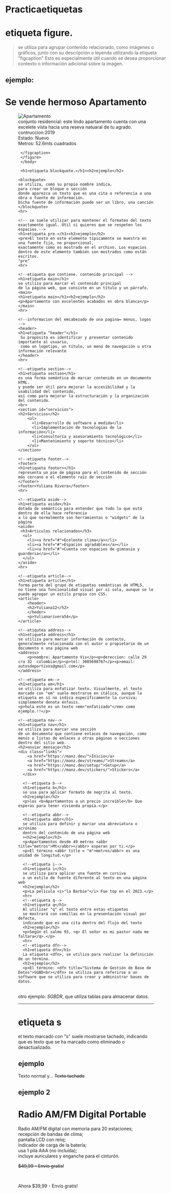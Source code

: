 # Practicaetiquetas
<html>
    <h1> etiqueta figure.</h1>
     <blockquote>
        se utiliza para agrupar contenido relacionado, como imágenes o gráficos, junto con su descripción o leyenda utilizando la etiqueta "figcaption" Esto es especialmente útil cuando se desea proporcionar contexto o información adicional sobre la imagen.
     </blockquote><h2>ejemplo:</h2>
 <body>
     <h1>Se vende hermoso Apartamento</h1>
     <figure>
     <img src="imaguen/imaguen para html.jpg" alt="Apartamento">
     <figcaption>conjunto residencial: este lindo apartamento cuenta con una excelete vista hacia una reseva natuaral de tu agrado.
        <br>
        contruccion:2019
        <br>
        Estado: Nuevo
        <br>
        Metros: 52.6mts cuadrados

     </figcaption>
     </figure>
     </body>

     <h1>etiqueta blockquote.</h1><h2>ejemplo</h2>

    <blockquote>
    se utiliza, como su propio nombre indica, 
    para crear un bloque o sección 
    donde aparezca un texto que es una cita o referencia a una obra o fuente de información. 
    Dicha fuente de información puede ser un libro, una canción
    </blockquote>
    <hr>

    <!-- se suele utilizar para mantener el formateo del texto exactamente igual. Útil si quieres que se respeten los espacios.-->
    <h1>etiqueta pre.</h1><h2>ejemplo</h2>
    <pre>El texto en este elemento típicamente se muestra en una fuente fija, no proporcional, 
    exactamente como es mostrado en el archivo. Los espacios dentro de este elemento también son mostrados como están escritos.
    "pre"
    <hr>

    <!--etiqueta que contiene. contenido principal -->
    <h1>etiqueta main</h1>
    se utiliza para marcar el contenido principal
    de la página web, que consiste en un título y un párrafo.
    <main>
    <h1>etiqueta main</h1><h2>ejemplo</h2>
    <p>Apartamento con excelentes acabados en obra blanca</p>
    </main>
    <hr>

    <!--informacion del emcabezado de una pagina= menus, logos -->
    <header>
    <h1>etiqueta "header"</h1>
     Su propósito es identificar y presentar contenido importante al usuario,
     como un logotipo, un título, un menú de navegación u otra información relevante
    </header>
    <hr>

    <!--etiqueta section-->
    <h1>etiqueta section</h1>
    es una forma semántica de marcar contenido en un documento HTML.
    y puede ser útil para mejorar la accesibilidad y la usabilidad del contenido,
    así como para mejorar la estructuración y la organización del contenido.
    <br>
    <section id="servicios">
    <h2>Servicios</h2>
        <ul>
          <li>Desarrollo de software a medida</li>
          <li>Implementación de tecnologías de la información</li>
          <li>Consultoría y asesoramiento tecnológico</li>
          <li>Mantenimiento y soporte técnico</li>
        </ul>
    </section>

    <!--etiqueta footer-->
    <footer>
    <h1>etiqueta footer></h1>
    representa un pie de página para el contenido de sección más cercano o el elemento raíz de sección
    </footer>
    <footer>Yuliana Rivera</footer>
    <hr>

    <!--etiqueta aside-->
    <h1>etiqueta aside</h1>
    dotada de semántica para entender que todo lo que está dentro de ella hace referencia
    a lo que normalmente son herramientas o "widgets" de la página
    <aside>
     <h3>Articulos relacionados</h3>
      <ul>
        <li><a href="#">Ecelente clima</a></li>
        <li><a href="#">Espacios agradables</a></li>
        <li><a href="#">Cuenta con espacios de gimnasio y guarderia</a></li>
      </ul>
    </aside>
    <hr>

    <!--etiqueta article-->
    <h1>etiqueta article</h1>
    forma parte del grupo de etiquetas semánticas de HTML5,
    no tiene una funcionalidad visual por sí sola, aunque se le puede agregar un estilo propio con CSS.
    <article>
        <header>
        <h2>Yuliana12</h2>
        </heder>
        <p>Yulianarivera54</p>
    </article>

    <!--etiqutea address-->
    <h1>etiqueta address</h1>
    se utiliza para marcar información de contacto, generalmente relacionada con el autor o propietario de un documento o una página web
    <address>
        <p>nombre: Apartamento Vis</p><p>dereccion: calle 29 cra 32  colombia</p><p>tel: 3005698767</p><p>email: autosdeportivos@gmail.com</p>
    </address>

    <!--etiqueta em-->
    <h1>etiqueta em</h1>
    se utiliza para enfatizar texto. Visualmente, el texto marcado con "em" suele mostrarse en itálica, aunque la etiqueta en sí no indica específicamente la cursiva; simplemente denota énfasis.
    <p>hola este es un texto <em>"enfatizado"</em> como ejemplo.!!</p>

    <!--etiqueta nav-->
    <h1>etiqueta nav</h1>
    se utiliza para marcar una sección
    de un documento que contiene enlaces de navegación, como menús o listas de enlaces a otras páginas o secciones dentro del sitio web.
    <h2>enviar_mensaje</h2>
    <div class="links">
        <a href="https://manz.dev/">Inicio</a>
        <a href="https://manz.dev/streams/">Streams</a>
        <a href="https://manz.dev/setup/">Setup</a>
        <a href="https://manz.dev/stickers/">Stickers</a>
      </div>

      <!--etiqueta b-->
      <h1>etiqueta b</h1>
      se usa para aplicar formato de negrita al texto.
      <h2>ejemplo</h2>
      <p>los <b>Apartamentos a un precio increible</b> Que esperas para tener vivienda propia.</p>
      
      <!--etiqueta abbr-->
      <h1>etiqueta abbr</h1>
      se utiliza para definir y marcar una abreviatura o acrónimo 
      dentro del contenido de una página web
      ><h2>ejemplo</h2>
      <p>Apartamentos desde 49 metros <abbr title="metros">Mt</abbr></abbr> esperan por ti.</p>
      <p>El término <abbr title = "m">metros/abbr> es una unidad de longitud.</p>

      <!--etiqueta i-->
      <h1>etiqueta i</h1>
      se utiliza para aplicar una fuente en cursiva
      o un estilo de fuente diferente al texto en una página web
      <h2>ejemplo</h2>
      <p>La película <i>"la Barbie"</i> Fue top en el 2023.</p>
      <hr>
      <!--etiqueta q-->
      <h1>etiqueta q</h1>
      Al utilizar "q" el texto entre estas etiquetas 
      se mostrará con comillas en la presentación visual por defecto,
      indicando que es una cita dentro del flujo del texto
      <h2>ejemplo</h2>
      <p>Según el salmo 93, <q> El señor es mi pastor nada me faltara</q>.</p>
      <hr>
      <!--etiqueta dfn-->
      <h1>etiqueta dfn</h1>
      La etiqueta <dfn>, se utiliza para realizar la definición de un término.
      <h2>ejemplo</h2>
      <p>El término: <dfn title="Sistema de Gestión de Base de Datos">SGBD<br></dfn> se utiliza para referirse a un software que se utiliza para crear y administrar bases de datos. 
<br>otro ejemplo:
<dfn title="Sistema de Gestión de Base de Datos Relacional">SGBDR</dfn>, que utiliza tablas para almacenar datos.</p>
        <hr>
<!--etiqueta s-->
<h1>etiqueta s</h1>
el texto marcado con "s" suele mostrarse tachado,
indicando que es texto que se ha marcado como eliminado o desactualizado.
<h2>ejemplo</h2>
<p>
    Texto normal y... <s>Texto tachado</s>
</p>
<h2>ejemplo 2</h2>
<h1>Radio AM/FM Digital Portable</h1>

<p>Radio AM/FM digital con memoria para 20 estaciones; <br>recepción de bandas de clima; <br>pantalla LCD con reloj; <br>indicador de carga de la batería;<br>usa 1 pila AAA (no incluída); <br>incluye auriculares y enganche para el cinturón.</p>

<p><s>$49,99 - Envío gratis!</s></p> <br> <p>Ahora $39,99 - Envío gratis!</p>

<!--etiqueta-->


</body>
</html>




<!--inicio html-->
<!DOCTYPE html>
<html lang="en">
<head>
    <meta charset="UTF-8">
    <meta name="viewport" content="width=device-width, initial-scale=1.0">
    <title>Document</title>
</head>
<body>
    
</body>
</html>
